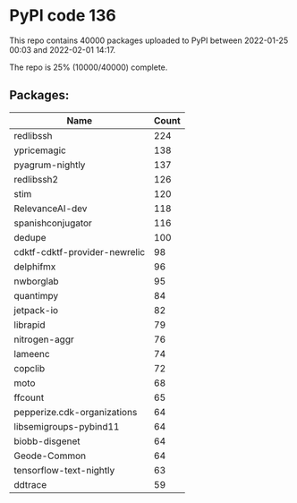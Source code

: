 # PyPI code 136

This repo contains 40000 packages uploaded to PyPI between 
2022-01-25 00:03 and 2022-02-01 14:17.

The repo is 25% (10000/40000) complete.

## Packages:

| Name  | Count |
| ----- | ----- |
| redlibssh | 224 |
| ypricemagic | 138 |
| pyagrum-nightly | 137 |
| redlibssh2 | 126 |
| stim | 120 |
| RelevanceAI-dev | 118 |
| spanishconjugator | 116 |
| dedupe | 100 |
| cdktf-cdktf-provider-newrelic | 98 |
| delphifmx | 96 |
| nwborglab | 95 |
| quantimpy | 84 |
| jetpack-io | 82 |
| librapid | 79 |
| nitrogen-aggr | 76 |
| lameenc | 74 |
| copclib | 72 |
| moto | 68 |
| ffcount | 65 |
| pepperize.cdk-organizations | 64 |
| libsemigroups-pybind11 | 64 |
| biobb-disgenet | 64 |
| Geode-Common | 64 |
| tensorflow-text-nightly | 63 |
| ddtrace | 59 |


